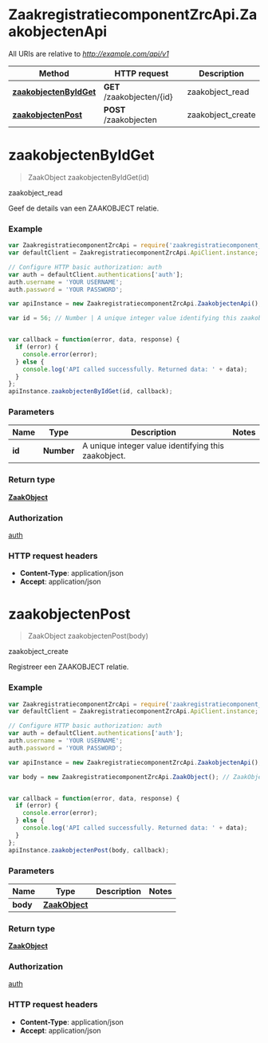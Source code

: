 # ZaakregistratiecomponentZrcApi.ZaakobjectenApi

All URIs are relative to *http://example.com/api/v1*

Method | HTTP request | Description
------------- | ------------- | -------------
[**zaakobjectenByIdGet**](ZaakobjectenApi.md#zaakobjectenByIdGet) | **GET** /zaakobjecten/{id} | zaakobject_read
[**zaakobjectenPost**](ZaakobjectenApi.md#zaakobjectenPost) | **POST** /zaakobjecten | zaakobject_create


<a name="zaakobjectenByIdGet"></a>
# **zaakobjectenByIdGet**
> ZaakObject zaakobjectenByIdGet(id)

zaakobject_read

Geef de details van een ZAAKOBJECT relatie.

### Example
```javascript
var ZaakregistratiecomponentZrcApi = require('zaakregistratiecomponent__zrc_api');
var defaultClient = ZaakregistratiecomponentZrcApi.ApiClient.instance;

// Configure HTTP basic authorization: auth
var auth = defaultClient.authentications['auth'];
auth.username = 'YOUR USERNAME';
auth.password = 'YOUR PASSWORD';

var apiInstance = new ZaakregistratiecomponentZrcApi.ZaakobjectenApi();

var id = 56; // Number | A unique integer value identifying this zaakobject.


var callback = function(error, data, response) {
  if (error) {
    console.error(error);
  } else {
    console.log('API called successfully. Returned data: ' + data);
  }
};
apiInstance.zaakobjectenByIdGet(id, callback);
```

### Parameters

Name | Type | Description  | Notes
------------- | ------------- | ------------- | -------------
 **id** | **Number**| A unique integer value identifying this zaakobject. | 

### Return type

[**ZaakObject**](ZaakObject.md)

### Authorization

[auth](../README.md#auth)

### HTTP request headers

 - **Content-Type**: application/json
 - **Accept**: application/json

<a name="zaakobjectenPost"></a>
# **zaakobjectenPost**
> ZaakObject zaakobjectenPost(body)

zaakobject_create

Registreer een ZAAKOBJECT relatie.

### Example
```javascript
var ZaakregistratiecomponentZrcApi = require('zaakregistratiecomponent__zrc_api');
var defaultClient = ZaakregistratiecomponentZrcApi.ApiClient.instance;

// Configure HTTP basic authorization: auth
var auth = defaultClient.authentications['auth'];
auth.username = 'YOUR USERNAME';
auth.password = 'YOUR PASSWORD';

var apiInstance = new ZaakregistratiecomponentZrcApi.ZaakobjectenApi();

var body = new ZaakregistratiecomponentZrcApi.ZaakObject(); // ZaakObject | 


var callback = function(error, data, response) {
  if (error) {
    console.error(error);
  } else {
    console.log('API called successfully. Returned data: ' + data);
  }
};
apiInstance.zaakobjectenPost(body, callback);
```

### Parameters

Name | Type | Description  | Notes
------------- | ------------- | ------------- | -------------
 **body** | [**ZaakObject**](ZaakObject.md)|  | 

### Return type

[**ZaakObject**](ZaakObject.md)

### Authorization

[auth](../README.md#auth)

### HTTP request headers

 - **Content-Type**: application/json
 - **Accept**: application/json

